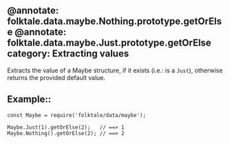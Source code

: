 @annotate: folktale.data.maybe.Nothing.prototype.getOrElse
@annotate: folktale.data.maybe.Just.prototype.getOrElse
category: Extracting values
---

Extracts the value of a Maybe structure, if it exists (i.e.: is a `Just`),
otherwise returns the provided default value.

## Example::

    const Maybe = require('folktale/data/maybe');

    Maybe.Just(1).getOrElse(2);   // ==> 1
    Maybe.Nothing().getOrElse(2); // ==> 2
